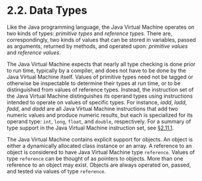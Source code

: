 # 2.2. Data Types

Like the Java programming language, the Java Virtual Machine operates on two kinds of types: _primitive types_ and _reference types_. There are, correspondingly, two kinds of values that can be stored in variables, passed as arguments, returned by methods, and operated upon: _primitive values_ and _reference values_.

The Java Virtual Machine expects that nearly all type checking is done prior to run time, typically by a compiler, and does not have to be done by the Java Virtual Machine itself. Values of primitive types need not be tagged or otherwise be inspectable to determine their types at run time, or to be distinguished from values of reference types. Instead, the instruction set of the Java Virtual Machine distinguishes its operand types using instructions intended to operate on values of specific types. For instance, _iadd_, _ladd_, _fadd_, and _dadd_ are all Java Virtual Machine instructions that add two numeric values and produce numeric results, but each is specialized for its operand type: `int`, `long`, `float`, and `double`, respectively. For a summary of type support in the Java Virtual Machine instruction set, see [§2.11.1](https://docs.oracle.com/javase/specs/jvms/se8/html/jvms-2.html#jvms-2.11.1).

The Java Virtual Machine contains explicit support for objects. An object is either a dynamically allocated class instance or an array. A reference to an object is considered to have Java Virtual Machine type `reference`. Values of type `reference` can be thought of as pointers to objects. More than one reference to an object may exist. Objects are always operated on, passed, and tested via values of type `reference`.

